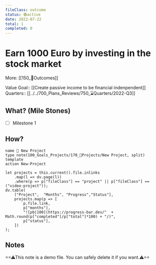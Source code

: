 ```yaml
---
fileClass: outcome  
status: 🟢active
date: 2022-07-22  
total: 1
completed: 0
---
```


# Earn 1000 Euro by investing in the stock market
More: [[150_🎯Outcomes]]

Value Goal:: [[Create passive income to be financial indenpendent]]
Quarters:: [[../../700_Plans_Reviews/750_⌛Quarters/2022-Q3]]  

## What? (Mile Stones)
- [ ] Milestone 1

## How?
```button
name 💎 New Project
type note(100_Goals_Projects/170_💎Projects/New Project, split) template
action New-Project
```
```dataviewjs
let projects = this.current().file.inlinks
	.map(l => dv.page(l))
    .where(p => p["fileClass"] == "project" || p["fileClass"] == ("video-project"));
dv.table(
    ["Project",  "Months", "Progress","Status"],
    projects.map(p => [
        p.file.link,
        p["months"],
        "![pb|100](https://progress-bar.dev/"  + Math.round(p["completed"]/p["total"]*100) + "/)",
        p["status"],
    ])
);
```

## Notes
==⚠This note is a demo file. You can safely delete it if you want.⚠==
